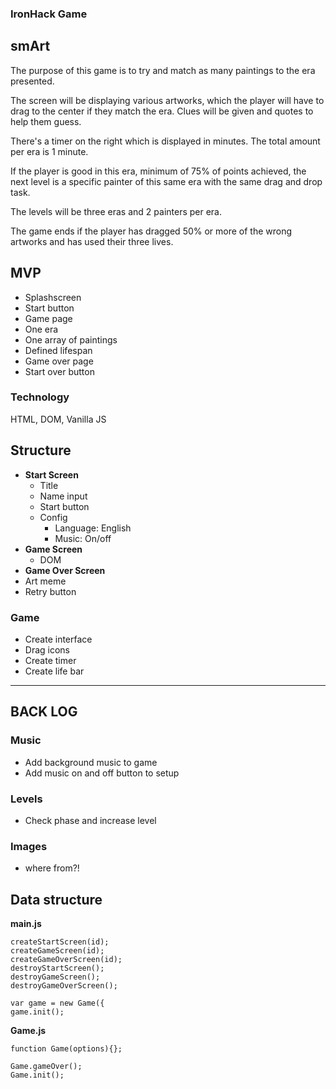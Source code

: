 ### IronHack Game 
## smArt


The purpose of this game is to try and match as many paintings to the era presented. 

The screen will be displaying various artworks, which the player will have to drag to the center if they match the era. Clues will be given and quotes to help them guess. 

There's a timer on the right which is displayed in minutes. The total amount per era is 1 minute. 

If the player is good in this era, minimum of 75% of points achieved, the next level is a specific painter of this same era with the same drag and drop task. 

The levels will be three eras and 2 painters per era. 

The game ends if the player has dragged 50% or more of the wrong artworks and has used their three lives. 

## MVP 
* Splashscreen
* Start button
* Game page
* One era
* One array of paintings 
* Defined lifespan 
* Game over page
* Start over button 


### Technology
HTML, DOM, Vanilla JS 
## Structure
* __Start Screen__
  * Title
  * Name input
  * Start button
  * Config
    * Language: English
    * Music: On/off
* __Game Screen__
  * DOM
* __Game Over Screen__
 * Art meme 
 * Retry button 
### Game
* Create interface
* Drag icons
* Create timer
* Create life bar
* * *
## BACK LOG
### Music
* Add background music to game
* Add music on and off button to setup
### Levels
* Check phase and increase level

### Images

* where from?!

## Data structure
__main.js__
````
createStartScreen(id);
createGameScreen(id);
createGameOverScreen(id);
destroyStartScreen();
destroyGameScreen();
destroyGameOverScreen();

var game = new Game({
game.init();
````
__Game.js__
````
function Game(options){};

Game.gameOver();
Game.init();
